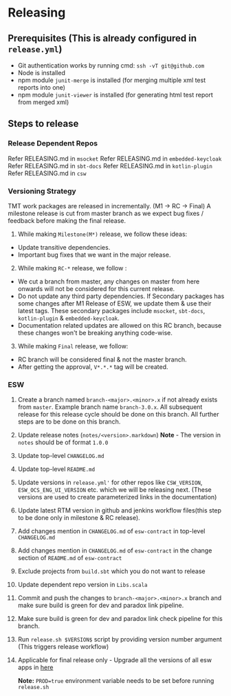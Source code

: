 # Releasing

## Prerequisites (This is already configured in `release.yml`)

* Git authentication works by running cmd: `ssh -vT git@github.com`
* Node is installed
* npm module `junit-merge` is installed (for merging multiple xml test reports into one)
* npm module `junit-viewer` is installed (for generating html test report from merged xml)

## Steps to release

### Release Dependent Repos

Refer RELEASING.md in `msocket`
Refer RELEASING.md in `embedded-keycloak`
Refer RELEASING.md in `sbt-docs`
Refer RELEASING.md in `kotlin-plugin`
Refer RELEASING.md in `csw`

### Versioning Strategy

TMT work packages are released in incrementally. (M1 -> RC -> Final)
A milestone release is cut from master branch as we expect bug fixes / feedback before making the final release.
1. While making `Milestone(M*)` release, we follow these ideas:
- Update transitive dependencies.
- Important bug fixes that we want in the major release.
2. While making `RC-*` release, we follow :
- We cut a branch from master, any changes on master from here onwards will not be considered for this current release.
- Do not update any third party dependencies.
  If Secondary packages has some changes after M1 Release of ESW, we update them & use their latest tags.
  These secondary packages include `msocket`, `sbt-docs`, `kotlin-plugin` & `embedded-keycloak`.
- Documentation related updates are allowed on this RC branch, because these changes won't be breaking anything code-wise.
3. While making `Final` release, we follow:
- RC branch will be considered final & not the master branch.
- After getting the approval, `V*.*.*` tag will be created.

### ESW

1. Create a branch named `branch-<major>.<minor>.x` if not already exists from `master`. Example branch name `branch-3.0.x`.
   All subsequent release for this release cycle should be done on this branch. All further steps are to be done on this branch.
2. Update release notes (`notes/<version>.markdown`)
    **Note** - The version in `notes` should be of format `1.0.0`
3. Update top-level `CHANGELOG.md`
4. Update top-level `README.md`
5. Update versions in `release.yml'` for other repos like `CSW_VERSION`, `ESW_OCS_ENG_UI_VERSION` etc. which we will be releasing next. (These versions are used to create parameterized links in the documentation)
6. Update latest RTM version in github and jenkins workflow files(this step to be done only in milestone & RC release).
7. Add changes mention in `CHANGELOG.md` of `esw-contract` in top-level `CHANGELOG.md`
8. Add changes mention in `CHANGELOG.md` of `esw-contract` in the change section of `README.md` of `esw-contract`
9. Exclude projects from `build.sbt` which you do not want to release
10. Update dependent repo version in `Libs.scala`
11. Commit and push the changes to `branch-<major>.<minor>.x` branch and make sure build is green for dev and paradox link pipeline.
12. Make sure build is green for dev and paradox link check pipeline for this branch.
13. Run `release.sh $VERSION$` script by providing version number argument (This triggers release workflow)
14. Applicable for final release only - Upgrade all the versions of all esw apps in [here](https://github.com/tmtsoftware/osw-apps/blob/master/apps.json)

     **Note:** `PROD=true` environment variable needs to be set before running `release.sh`
